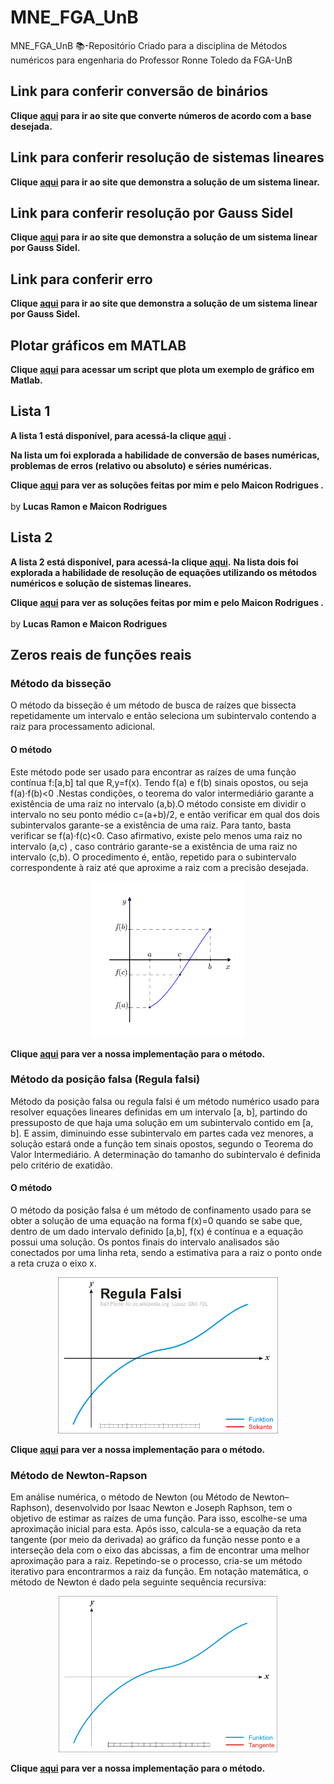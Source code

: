 # MNE_FGA_UnB
MNE_FGA_UnB 📚-Repositório Criado para a disciplina de Métodos numéricos para engenharia do Professor Ronne Toledo da FGA-UnB
## Link para conferir conversão de binários
<b>Clique [aqui](https://pt.planetcalc.com/862/) para ir ao site que converte números de acordo com a base desejada.</b>
## Link para conferir resolução de sistemas lineares
<b>Clique [aqui](https://matrixcalc.org/pt/) para ir ao site que demonstra a solução de um sistema linear.</b>
## Link para conferir resolução por Gauss Sidel
<b>Clique [aqui](https://atozmath.com/CONM/GaussEli.aspx?q=GS2&q1=2%608x%2b2y%2b3z%3d51%3b2x%2b5y%2b1z%3d23%3b-3x%2by%2b6z%3d20%60GS2%60%601.25&dm=D&dp=4&do=1#PrevPart) para ir ao site que demonstra a solução de um sistema linear por Gauss Sidel.</b>
## Link para conferir erro
<b>Clique [aqui](https://conversor-de-medidas.com/ep/) para ir ao site que demonstra a solução de um sistema linear por Gauss Sidel.</b>


## Plotar gráficos em MATLAB
<b>Clique [aqui](https://github.com/lramon2001/MNE_FGA_UnB/blob/master/Linguaguem%20de%20Programacao/plotar_grafico.m) para acessar um script que plota um exemplo de gráfico em Matlab.</b>
## Lista 1 
<b> A lista 1 está disponível, para acessá-la clique [aqui](https://github.com/lramon2001/MNE_FGA_UnB/tree/master/Listas/problemas/Problemas_Lista_1) .</b>

<b> Na lista um foi explorada a habilidade de conversão de bases numéricas, problemas de erros (relativo ou absoluto) e séries numéricas.</b>

<b>Clique [aqui](https://github.com/lramon2001/MNE_FGA_UnB/tree/master/Listas/solucoes/Lista_1) para ver as soluções feitas por mim e pelo Maicon Rodrigues .</b>
<br><br>by <b>Lucas Ramon e Maicon Rodrigues</b>

## Lista 2
<b> A lista 2 está disponível, para acessá-la clique [aqui](https://github.com/lramon2001/MNE_FGA_UnB/tree/master/Listas/problemas/Problemas_Lista_2).</b>
<b> Na lista dois foi explorada a habilidade de resolução de equações utilizando os métodos numéricos e solução de sistemas lineares.</b>

<b>Clique [aqui](https://github.com/lramon2001/MNE_FGA_UnB/tree/master/Listas/solucoes/Lista_2) para ver as soluções feitas por mim e pelo Maicon Rodrigues .</b>
<br><br>by <b>Lucas Ramon e Maicon Rodrigues</b>
## Zeros reais de funções reais

### Método da bisseção

O método da bisseção é um método de busca de raízes que bissecta repetidamente um intervalo e então seleciona um subintervalo contendo a raiz para processamento adicional.

#### O método

Este método pode ser usado para encontrar as raízes de uma função contínua f:[a,b] tal que R,y=f(x). Tendo f(a) e f(b) sinais opostos, ou seja f(a)·f(b)<0 .Nestas condições, o teorema do valor intermediário garante a existência de uma raiz no intervalo (a,b).O método consiste em dividir o intervalo no seu ponto médio c=(a+b)/2, e então verificar em qual dos dois subintervalos garante-se a existência de uma raiz. Para tanto, basta verificar se f(a)·f(c)<0. Caso afirmativo, existe pelo menos uma raiz no intervalo (a,c) , caso contrário garante-se a existência de uma raiz no intervalo (c,b). O procedimento é, então, repetido para o subintervalo correspondente à raiz até que  aproxime a raiz com a precisão desejada.<br>
<div align="center">
   <img height="250em" src="https://github.com/lramon2001/MNE_FGA_UnB/blob/master/Bisection_anime.gif"/>
</div>

<b>Clique [aqui](https://github.com/lramon2001/MNE_FGA_UnB/blob/master/Zeros%20reais%20de%20funcoes%20reais/metodo_bissecao.m) para ver a nossa implementação para o método.</b>

### Método da posição falsa (Regula falsi)

Método da posição falsa ou regula falsi é um método numérico usado para resolver equações lineares definidas em um intervalo [a, b], partindo do pressuposto de que haja uma solução em um subintervalo contido em [a, b]. E assim, diminuindo esse subintervalo em partes cada vez menores, a solução estará onde a função tem sinais opostos, segundo o Teorema do Valor Intermediário. A determinação do tamanho do subintervalo é definida pelo critério de exatidão.

#### O método


O método da posição falsa é um método de confinamento usado para se obter a solução de uma equação na forma f(x)=0 quando se sabe que, dentro de um dado intervalo definido [a,b], f(x) é contínua e a equação possui uma solução. Os pontos finais do intervalo analisados são conectados por uma linha reta, sendo a estimativa para a raiz o ponto onde a reta cruza o eixo x.<br>
<div align="center">
   <img height="250em" src="https://github.com/lramon2001/MNE_FGA_UnB/blob/master/regulafalsi.gif"/>
</div>

<b>Clique [aqui](https://github.com/lramon2001/MNE_FGA_UnB/blob/master/Zeros%20reais%20de%20funcoes%20reais/metodo_posicao_falsa.m) para ver a nossa implementação para o método.</b>

### Método de Newton-Rapson

Em análise numérica, o método de Newton (ou Método de Newton–Raphson), desenvolvido por Isaac Newton e Joseph Raphson, tem o objetivo de estimar as raízes de uma função. Para isso, escolhe-se uma aproximação inicial para esta. Após isso, calcula-se a equação da reta tangente (por meio da derivada) ao gráfico da função nesse ponto e a interseção dela com o eixo das abcissas, a fim de encontrar uma melhor aproximação para a raiz. Repetindo-se o processo, cria-se um método iterativo para encontrarmos a raiz da função. Em notação matemática, o método de Newton é dado pela seguinte sequência recursiva:

<div align="center">
   <img height="250em" src="https://github.com/lramon2001/MNE_FGA_UnB/blob/master/newtonraphson.gif"/>
</div>

<b>Clique [aqui](https://github.com/lramon2001/MNE_FGA_UnB/blob/master/Zeros%20reais%20de%20funcoes%20reais/newtonrapson.m) para ver a nossa implementação para o método.</b>
